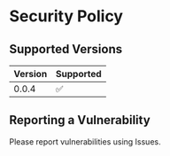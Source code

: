 # Security Policy

## Supported Versions

| Version | Supported          |
| ------- | ------------------ |
| 0.0.4   | :white_check_mark: |

## Reporting a Vulnerability

Please report vulnerabilities using Issues.
